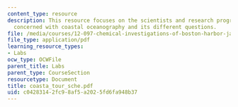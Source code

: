 ```yaml
---
content_type: resource
description: This resource focuses on the scientists and research programs that are
  concerned with coastal oceanography and its different questions.
file: /media/courses/12-097-chemical-investigations-of-boston-harbor-january-iap-2006/c04283142fc98af5a2025fd6fa948b37_coasta_tour_sche.pdf
file_type: application/pdf
learning_resource_types:
- Labs
ocw_type: OCWFile
parent_title: Labs
parent_type: CourseSection
resourcetype: Document
title: coasta_tour_sche.pdf
uid: c0428314-2fc9-8af5-a202-5fd6fa948b37
---
```


